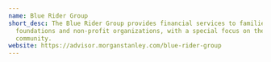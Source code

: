 ```yaml
---
name: Blue Rider Group
short_desc: The Blue Rider Group provides financial services to families,
  foundations and non-profit organizations, with a special focus on the cultural
  community.
website: https://advisor.morganstanley.com/blue-rider-group
---
```

